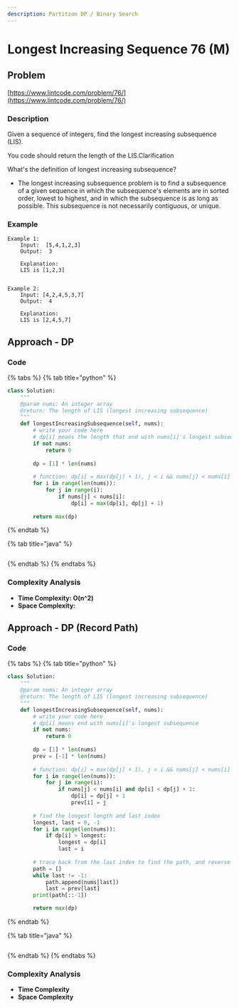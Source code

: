 ```yaml
---
description: Partition DP / Binary Search
---
```


# Longest Increasing Sequence 76 \(M\)

## Problem

[https://www.lintcode.com/problem/76/](https://www.lintcode.com/problem/76/)

### Description

Given a sequence of integers, find the longest increasing subsequence \(LIS\).

You code should return the length of the LIS.Clarification

What's the definition of longest increasing subsequence?

* The longest increasing subsequence problem is to find a subsequence of a given sequence in which the subsequence's elements are in sorted order, lowest to highest, and in which the subsequence is as long as possible. This subsequence is not necessarily contiguous, or unique.

### Example

```text
Example 1:
	Input:  [5,4,1,2,3]
	Output:  3
	
	Explanation:
	LIS is [1,2,3]


Example 2:
	Input: [4,2,4,5,3,7]
	Output:  4
	
	Explanation: 
	LIS is [2,4,5,7]
```

## Approach - DP

### Code

{% tabs %}
{% tab title="python" %}
```python
class Solution:
    """
    @param nums: An integer array
    @return: The length of LIS (longest increasing subsequence)
    """
    def longestIncreasingSubsequence(self, nums):
        # write your code here
        # dp[i] means the length that end with nums[i]'s longest subsequence
        if not nums:
            return 0
        
        dp = [1] * len(nums)
        
        # function: dp[i] = max(dp[j] + 1), j < i && nums[j] < nums[i]
        for i in range(len(nums)):
            for j in range(i):
                if nums[j] < nums[i]:
                    dp[i] = max(dp[i], dp[j] + 1)
        
        return max(dp)

```
{% endtab %}

{% tab title="java" %}
```

```
{% endtab %}
{% endtabs %}

### Complexity Analysis

* **Time Complexity: O\(n^2\)**
* **Space Complexity:**

## Approach - DP \(Record Path\)

### Code

{% tabs %}
{% tab title="python" %}
```python
class Solution:
    """
    @param nums: An integer array
    @return: The length of LIS (longest increasing subsequence)
    """
    def longestIncreasingSubsequence(self, nums):
        # write your code here
        # dp[i] means end with nums[i]'s longest subsequence
        if not nums:
            return 0
        
        dp = [1] * len(nums)
        prev = [-1] * len(nums)
        
        # function: dp[i] = max(dp[j] + 1), j < i && nums[j] < nums[i]
        for i in range(len(nums)):
            for j in range(i):
                if nums[j] < nums[i] and dp[i] < dp[j] + 1:
                    dp[i] = dp[j] + 1
                    prev[i] = j
        
        # find the longest length and last index
        longest, last = 0, -1
        for i in range(len(nums)):
            if dp[i] > longest:
                longest = dp[i]
                last = i
        
        # trace back from the last index to find the path, and reverse it
        path = []
        while last != -1:
            path.append(nums[last])
            last = prev[last]
        print(path[::-1])

        return max(dp)
```
{% endtab %}

{% tab title="java" %}
```

```
{% endtab %}
{% endtabs %}

### Complexity Analysis

* **Time Complexity**
* **Space Complexity**

